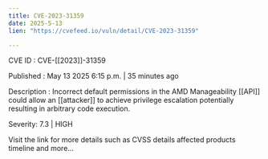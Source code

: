 ```yaml
---
title: CVE-2023-31359
date: 2025-5-13
lien: "https://cvefeed.io/vuln/detail/CVE-2023-31359"

---
```


CVE ID : CVE-[[2023]]-31359

Published :  May 13
2025
6:15 p.m. | 35 minutes ago

Description : Incorrect default permissions in the AMD Manageability [[API]] could allow an [[attacker]] to achieve privilege escalation
potentially resulting in arbitrary code execution.

Severity: 7.3 | HIGH

Visit the link for more details
such as CVSS details
affected products
timeline
and more...
